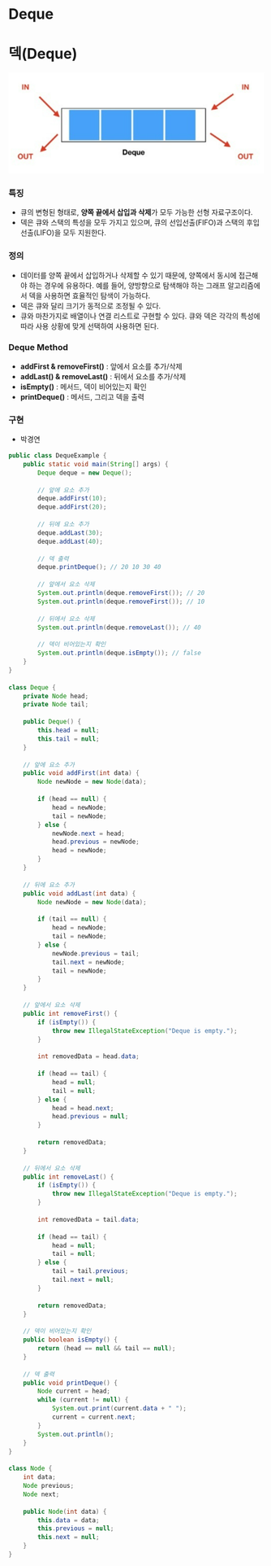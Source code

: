 # Deque

# 덱(Deque)

![Untitled](Deque/Untitled.png)

### 특징

- 큐의 변형된 형태로, **양쪽 끝에서 삽입과 삭제**가 모두 가능한 선형 자료구조이다.
- 덱은 큐와 스택의 특성을 모두 가지고 있으며, 큐의 선입선출(FIFO)과 스택의 후입선출(LIFO)을 모두 지원한다.

### 정의

- 데이터를 양쪽 끝에서 삽입하거나 삭제할 수 있기 때문에, 양쪽에서 동시에 접근해야 하는 경우에 유용하다. 예를 들어, 양방향으로 탐색해야 하는 그래프 알고리즘에서 덱을 사용하면 효율적인 탐색이 가능하다.
- 덱은 큐와 달리 크기가 동적으로 조정될 수 있다.
- 큐와 마찬가지로 배열이나 연결 리스트로 구현할 수 있다. 큐와 덱은 각각의 특성에 따라 사용 상황에 맞게 선택하여 사용하면 된다.

### Deque Method

- **addFirst & removeFirst()** : 앞에서 요소를 추가/삭제
- **addLast() & removeLast()** : 뒤에서 요소를 추가/삭제
- **isEmpty()** : 메서드, 덱이 비어있는지 확인
- **printDeque()** : 메서드, 그리고 덱을 출력

### 구현

- 박경연

```java
public class DequeExample {
    public static void main(String[] args) {
        Deque deque = new Deque();
        
        // 앞에 요소 추가
        deque.addFirst(10);
        deque.addFirst(20);
        
        // 뒤에 요소 추가
        deque.addLast(30);
        deque.addLast(40);
        
        // 덱 출력
        deque.printDeque(); // 20 10 30 40
        
        // 앞에서 요소 삭제
        System.out.println(deque.removeFirst()); // 20
        System.out.println(deque.removeFirst()); // 10
        
        // 뒤에서 요소 삭제
        System.out.println(deque.removeLast()); // 40
        
        // 덱이 비어있는지 확인
        System.out.println(deque.isEmpty()); // false
    }
}

class Deque {
    private Node head;
    private Node tail;
    
    public Deque() {
        this.head = null;
        this.tail = null;
    }
    
    // 앞에 요소 추가
    public void addFirst(int data) {
        Node newNode = new Node(data);
        
        if (head == null) {
            head = newNode;
            tail = newNode;
        } else {
            newNode.next = head;
            head.previous = newNode;
            head = newNode;
        }
    }
    
    // 뒤에 요소 추가
    public void addLast(int data) {
        Node newNode = new Node(data);
        
        if (tail == null) {
            head = newNode;
            tail = newNode;
        } else {
            newNode.previous = tail;
            tail.next = newNode;
            tail = newNode;
        }
    }
    
    // 앞에서 요소 삭제
    public int removeFirst() {
        if (isEmpty()) {
            throw new IllegalStateException("Deque is empty.");
        }
        
        int removedData = head.data;
        
        if (head == tail) {
            head = null;
            tail = null;
        } else {
            head = head.next;
            head.previous = null;
        }
        
        return removedData;
    }
    
    // 뒤에서 요소 삭제
    public int removeLast() {
        if (isEmpty()) {
            throw new IllegalStateException("Deque is empty.");
        }
        
        int removedData = tail.data;
        
        if (head == tail) {
            head = null;
            tail = null;
        } else {
            tail = tail.previous;
            tail.next = null;
        }
        
        return removedData;
    }
    
    // 덱이 비어있는지 확인
    public boolean isEmpty() {
        return (head == null && tail == null);
    }
    
    // 덱 출력
    public void printDeque() {
        Node current = head;
        while (current != null) {
            System.out.print(current.data + " ");
            current = current.next;
        }
        System.out.println();
    }
}

class Node {
    int data;
    Node previous;
    Node next;
    
    public Node(int data) {
        this.data = data;
        this.previous = null;
        this.next = null;
    }
}
```